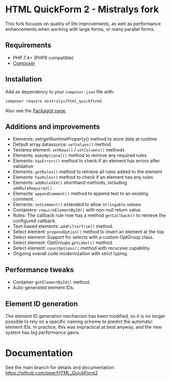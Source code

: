 # HTML QuickForm 2 - Mistralys fork

This fork focuses on quality of life improvements, as well as 
performance enhancements when working with large forms, or many 
parallel forms. 

## Requirements

- PHP 7.4+ (PHP8 compatible)
- [Composer](https://getcomposer.org)

## Installation

Add as dependency to your `composer.json` file with:

```
composer require mistralys/html_quickform2
```

Also see the [Packagist page](https://packagist.org/packages/mistralys/html_quickform2).

## Additions and improvements

  * Elements: set/getRuntimeProperty() method to store data at runtime
  * Default array datasource: `setValues()` method 
  * Textarea element: `setRows()` / `setColumns()` methods
  * Elements: `makeOptional()` method to remove any required rules
  * Elements: `hasErrors()` method to check if an element has errors after validation
  * Elements: `getRules()` method to retrieve all rules added to the element
  * Elements: `hasRules()` method to check if an element has any rules
  * Elements: `addRuleXXX()` shorthand methods, including `addRuleRequired()`.
  * Elements: `appendComment()` method to append text to an existing comment.
  * Elements: `setComment()` extended to allow `Stringable` values.
  * Containers: `requireElementById()` with non-null return value.
  * Rules: The callback rule now has a method `getCallback()` to retrieve the configured callback.
  * Text-based elements: `addFilterTrim()` method. 
  * Select element: `prependOption()` method to insert an element at the top.
  * Select element: Support for selects with a custom OptGroup class.
  * Select element: OptGroups `getLabel()` method.
  * Select element: `countOptions()` method with recursive capability.
  * Ongoing overall code modernization with strict typing. 

## Performance tweaks

  * Container `getElementById()` method.
  * Auto-generated element IDs.

## Element ID generation

The element ID generation mechanism has been modified, so it is no longer possible
to rely on a specific naming scheme to predict the automatic element IDs. In practice,
this was impractical at best anyway, and the new system has big performance gains. 

# Documentation

See the main branch for details and documentation: https://github.com/pear/HTML_QuickForm2

